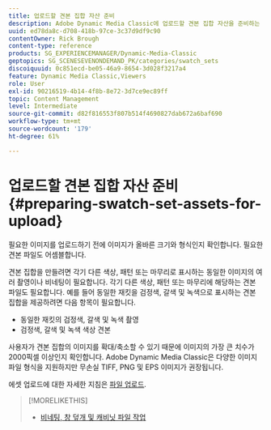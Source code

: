 ```yaml
---
title: 업로드할 견본 집합 자산 준비
description: Adobe Dynamic Media Classic에 업로드할 견본 집합 자산을 준비하는 방법을 알아봅니다.
uuid: ed78da8c-d708-418b-97ce-3c37d9df9c90
contentOwner: Rick Brough
content-type: reference
products: SG_EXPERIENCEMANAGER/Dynamic-Media-Classic
geptopics: SG_SCENESEVENONDEMAND_PK/categories/swatch_sets
discoiquuid: 0c851ecd-be05-46a9-8654-3d028f3217a4
feature: Dynamic Media Classic,Viewers
role: User
exl-id: 90216519-4b14-4f8b-8e72-3d7ce9ec89ff
topic: Content Management
level: Intermediate
source-git-commit: d82f816553f807b514f4690827dab672a6baf690
workflow-type: tm+mt
source-wordcount: '179'
ht-degree: 61%

---
```


# 업로드할 견본 집합 자산 준비{#preparing-swatch-set-assets-for-upload}

필요한 이미지를 업로드하기 전에 이미지가 올바른 크기와 형식인지 확인합니다. 필요한 견본 파일도 어셈블합니다.

견본 집합을 만들려면 각기 다른 색상, 패턴 또는 마무리로 표시하는 동일한 이미지의 여러 촬영이나 비네팅이 필요합니다. 각기 다른 색상, 패턴 또는 마무리에 해당하는 견본 파일도 필요합니다. 예를 들어 동일한 재킷을 검정색, 갈색 및 녹색으로 표시하는 견본 집합을 제공하려면 다음 항목이 필요합니다.

* 동일한 재킷의 검정색, 갈색 및 녹색 촬영
* 검정색, 갈색 및 녹색 색상 견본

사용자가 견본 집합의 이미지를 확대/축소할 수 있기 때문에 이미지의 가장 큰 치수가 2000픽셀 이상인지 확인합니다. Adobe Dynamic Media Classic은 다양한 이미지 파일 형식을 지원하지만 무손실 TIFF, PNG 및 EPS 이미지가 권장됩니다.

에셋 업로드에 대한 자세한 지침은 [파일 업로드](uploading-files.md#uploading_files).

>[!MORELIKETHIS]
>
>* [비네팅, 창 덮개 및 캐비닛 파일 작업](vignette-window-covering-cabinet-files.md#working_with_vignette_window_covering_and_cabinet_files)
